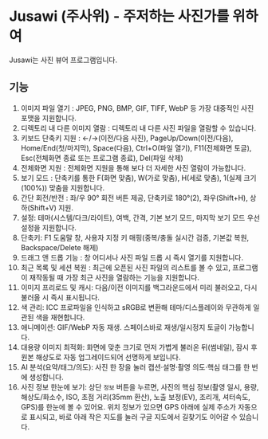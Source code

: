 # Jusawi (주사위) - 주저하는 사진가를 위하여
Jusawi는 사진 뷰어 프로그램입니다.

## 기능
1. 이미지 파일 열기 : JPEG, PNG, BMP, GIF, TIFF, WebP 등 가장 대중적인 사진 포맷을 지원합니다.
2. 디렉토리 내 다른 이미지 열람 : 디렉토리 내 다른 사진 파일을 열람할 수 있습니다.
3. 키보드 단축키 지원 : ←/→(이전/다음 사진), PageUp/Down(이전/다음), Home/End(첫/마지막), Space(다음), Ctrl+O(파일 열기), F11(전체화면 토글), Esc(전체화면 종료 또는 프로그램 종료), Del(파일 삭제)
4. 전체화면 지원 : 전체화면 지원을 통해 보다 더 자세한 사진 열람이 가능합니다.
5. 보기 모드 : 단축키를 통한 F(화면 맞춤), W(가로 맞춤), H(세로 맞춤), 1(실제 크기(100%)) 맞춤을 지원합니다.
6. 간단 회전/반전 : 좌/우 90° 회전 버튼 제공, 단축키로 180°(2), 좌우(Shift+H), 상하(Shift+V) 지원.
7. 설정: 테마(시스템/다크/라이트), 여백, 간격, 기본 보기 모드, 마지막 보기 모드 우선 설정을 지원합니다.
8. 단축키: F1 도움말 창, 사용자 지정 키 매핑(중복/충돌 실시간 검증, 기본값 복원, Backspace/Delete 해제)
9. 드래그 앤 드롭 기능 : 창 어디서나 사진 파일 드롭 시 즉시 열기를 지원합니다.
10. 최근 목록 및 세션 복원 : 최근에 오픈된 사진 파일의 리스트를 볼 수 있고, 프로그램이 재작동될 때 가장 최근 사진을 열람하는 기능을 지원합니다.
11. 이미지 프리로드 및 캐시: 다음/이전 이미지를 백그라운드에서 미리 불러오고, 다시 불러올 시 즉시 표시됩니다.
13. 색 관리: ICC 프로파일을 인식하고 sRGB로 변환해 테마/디스플레이와 무관하게 일관된 색을 재현합니다.
14. 애니메이션: GIF/WebP 자동 재생. 스페이스바로 재생/일시정지 토글이 가능합니다.
15. 대용량 이미지 최적화: 화면에 맞춘 크기로 먼저 가볍게 불러온 뒤(썸네일), 잠시 후 원본 해상도로 자동 업그레이드되어 선명하게 보입니다.
16. AI 분석(요약/태그/의도): 사진 한 장을 눌러 캡션·설명·촬영 의도·핵심 태그를 한 번에 생성합니다.
17. 사진 정보 한눈에 보기: 상단 `정보` 버튼을 누르면, 사진의 핵심 정보(촬영 일시, 용량, 해상도/화소수, ISO, 초점 거리(35mm 환산), 노출 보정(EV), 조리개, 셔터속도, GPS)를 한눈에 볼 수 있어요. 위치 정보가 있으면 GPS 아래에 실제 주소가 자동으로 표시되고, 바로 아래 작은 지도를 눌러 구글 지도에서 길찾기도 이어갈 수 있습니다.
